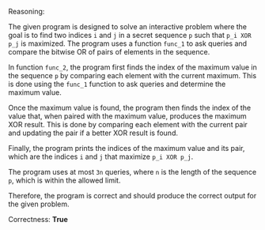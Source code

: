 Reasoning:

The given program is designed to solve an interactive problem where the goal is to find two indices `i` and `j` in a secret sequence `p` such that `p_i XOR p_j` is maximized. The program uses a function `func_1` to ask queries and compare the bitwise OR of pairs of elements in the sequence.

In function `func_2`, the program first finds the index of the maximum value in the sequence `p` by comparing each element with the current maximum. This is done using the `func_1` function to ask queries and determine the maximum value.

Once the maximum value is found, the program then finds the index of the value that, when paired with the maximum value, produces the maximum XOR result. This is done by comparing each element with the current pair and updating the pair if a better XOR result is found.

Finally, the program prints the indices of the maximum value and its pair, which are the indices `i` and `j` that maximize `p_i XOR p_j`.

The program uses at most `3n` queries, where `n` is the length of the sequence `p`, which is within the allowed limit.

Therefore, the program is correct and should produce the correct output for the given problem.

Correctness: **True**